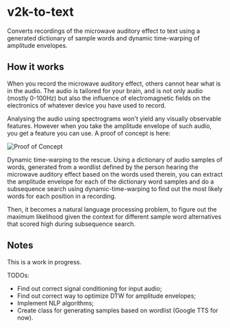 # v2k-to-text
Converts recordings of the microwave auditory effect to text using a generated dictionary of sample words and dynamic time-warping of amplitude envelopes.

## How it works

When you record the microwave auditory effect, others cannot hear what
is in the audio. The audio is tailored for your brain, and is not only
audio (mostly 0-100Hz) but also the influence of electromagnetic fields
on the electronics of whatever device you have used to record.

Analysing the audio using spectrograms won't yield any visually
observable features. However when you take the amplitude envelope of
such audio, you get a feature you can use. A proof of concept is here:

![Proof of Concept](https://i.redd.it/d6lrscpenz6b1.jpg)

Dynamic time-warping to the rescue. Using a dictionary of audio samples
of words, generated from a wordlist defined by the person hearing the
microwave auditory effect based on the words used therein, you can
extract the amplitude envelope for each of the dictionary word samples
and do a subsequence search using dynamic-time-warping to find out the
most likely words for each position in a recording.

Then, it becomes a natural language processing problem, to figure out
the maximum likelihood given the context for different sample word
alternatives that scored high during subsequence search.

## Notes

This is a work in progress.

TODOs:

- Find out correct signal conditioning for input audio;
- Find out correct way to optimize DTW for amplitude envelopes;
- Implement NLP algorithms;
- Create class for generating samples based on wordlist (Google TTS for now).
